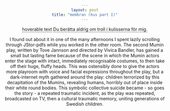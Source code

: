```yaml
---
layout: post
title: "membran (hus part I)"
---
```


<style>
.tooltip {
  position: relative;
  display: inline-block;
  border-bottom: 1px dotted black;
}

.tooltip .tooltiptext {
  visibility: hidden;
  width: 120px;
  background-color: black;
  color: #fff;
  text-align: center;
  border-radius: 6px;
  padding: 5px 0;
  
  /* Position the tooltip */
  position: absolute;
  z-index: 1;
  top: -5px;
  left: 105%;
}

.tooltip:hover .tooltiptext {
  visibility: visible;
}
</style>

<body style="text-align:center;">

  <div class="tooltip">hoverable text
  <span class="tooltiptext">hovering text</span>
</div>

<div class="tooltip">Du berätta aldrig om troll i kulisserna för mig. 
  <span class="tooltiptext">You never told me of Troll i kulisserna.</span> </div>
  <p>I found out about it in one of the many afternoons I spent lazily scrolling through JStor-pdfs while you worked in the other room. The second Mumin play, written by Tove Jannson and directed by Vivica Bandler, has gained a small but lasting fame because of the scene in which the Mumin actors enter the stage with intact, immediately recognisable costumes, to then take off their huge, fluffy heads. This was ostensibly done to give the actors more playroom with voice and facial expressions throughout the play, but a dark-internet myth gathered around the play: children terrorized by this decapitation of the Mumins, revealing humans, horribly out of place inside their white round bodies. This symbolic collective suicide became - so goes the story - a repeated traumatic incident, as the play was repeated, broadcasted on TV, then a cultural traumatic memory, uniting generations of Swedish children. </p>

</body>
